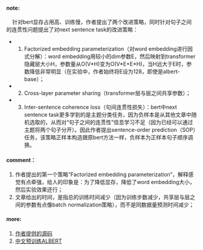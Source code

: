#### note:
&nbsp;&nbsp;&nbsp;&nbsp;针对bert显存占用高、训练慢，作者提出了两个改进策略，同时针对句子之间的连贯性问题提出了对next sentence task的改进策略：
  + 1. Factorized embedding parameterization（对word embedding进行因式分解）：word embedding用较小的dim参数E，然后映射到transformer隐藏层大小H，参数量从O(V\*H)变为O(V\*E+E\*H)，当H远大于E时，参数降低非常明显（在实验中，作者始终将E设为128，即使是albert-base）；
  + 2. Cross-layer parameter sharing（transformer层与层之间共享参数）；
  + 3. Inter-sentence coherence loss（句间连贯性损失）：bert中next sentence task更多学到的是主题分类任务，因为负样本是从其他文章中随机选取的，从而对“句子之间的连贯性”信息学习不足（因为已经可以通过主题将两个句子分开）。因此作者提出sentence-order prediction（SOP）任务，该策略正样本构造跟原bert方法一样，负样本为正样本句子顺序调换。


#### comment：
  1. 作者提出的第一个策略“Factorized embedding parameterization”，解释感觉有点牵强，给人的印象是：为了降低显存，降低了word embedding大小，然后实验效果还行；
  2. 文章给出的时间，是指总的训练时间减少（因为训练步数减少，共享层与层之间的参数有点像batch normalization策略），而不是同数据量预测时间减少；

#### more:
  1. [作者提供的源码](https://github.com/google-research/ALBERT)
  2. [中文预训练ALBERT](https://github.com/brightmart/albert_zh)
